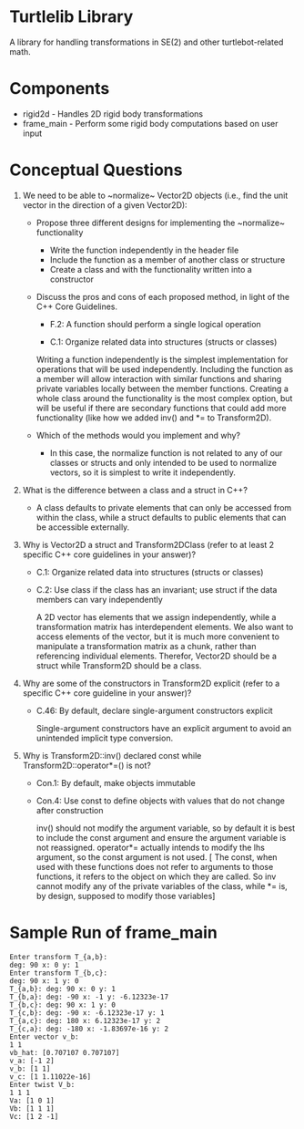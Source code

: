 # Turtlelib Library
A library for handling transformations in SE(2) and other turtlebot-related math.

# Components
- rigid2d - Handles 2D rigid body transformations
- frame_main - Perform some rigid body computations based on user input

# Conceptual Questions
1. We need to be able to ~normalize~ Vector2D objects (i.e., find the unit vector in the direction of a given Vector2D):
   - Propose three different designs for implementing the ~normalize~ functionality
        
        * Write the function independently in the header file
        * Include the function as a member of another class or structure
        * Create a class and with the functionality written into a constructor

   - Discuss the pros and cons of each proposed method, in light of the C++ Core Guidelines.

        * F.2: A function should perform a single logical operation

        * C.1: Organize related data into structures (structs or classes)
        
        Writing a function independently is the simplest implementation for operations that will be used independently. Including the function as a member will allow interaction with similar functions and sharing private variables locally between the member functions. Creating a whole class around the functionality is the most complex option, but will be useful if there are secondary functions that could add more functionality (like how we added inv() and *= to Transform2D). 

   - Which of the methods would you implement and why?

        * In this case, the normalize function is not related to any of our classes or structs and only intended to be used to normalize vectors, so it is simplest to write it independently. 

2. What is the difference between a class and a struct in C++?
    * A class defaults to private elements that can only be accessed from within the class, while a struct  defaults to public elements that can  be accessible externally.

3. Why is Vector2D a struct and Transform2DClass (refer to at least 2 specific C++ core guidelines in your answer)?
    * C.1: Organize related data into structures (structs or classes)

    * C.2: Use class if the class has an invariant; use struct if the data members can vary independently


        A 2D vector has elements that we assign independently, while a transformation matrix has interdependent elements. We also want to access elements of the vector, but it is much more convenient to manipulate a transformation matrix as a chunk, rather than referencing individual elements. Therefor, Vector2D should be a struct while Transform2D should be a class.

4. Why are some of the constructors in Transform2D explicit (refer to a specific C++ core guideline in your answer)?

    * C.46: By default, declare single-argument constructors explicit

        Single-argument constructors have an explicit argument to avoid an unintended implicit type conversion.

5. Why is Transform2D::inv() declared const while Transform2D::operator*=() is not?

    * Con.1: By default, make objects immutable

    * Con.4: Use const to define objects with values that do not change after construction

        inv() should not modify the argument variable, so by default it is best to include the const argument and ensure the argument variable is not reassigned. operator*= actually intends to modify the lhs argument, so the const argument is not used. 
        [ The const, when used with these functions does not refer to arguments to those functions, it refers to the object on which they are called.
          So inv cannot modify any of the private variables of the class, while *= is, by design, supposed to modify those variables]
        

# Sample Run of frame_main
```
Enter transform T_{a,b}:
deg: 90 x: 0 y: 1
Enter transform T_{b,c}:
deg: 90 x: 1 y: 0
T_{a,b}: deg: 90 x: 0 y: 1
T_{b,a}: deg: -90 x: -1 y: -6.12323e-17
T_{b,c}: deg: 90 x: 1 y: 0
T_{c,b}: deg: -90 x: -6.12323e-17 y: 1
T_{a,c}: deg: 180 x: 6.12323e-17 y: 2
T_{c,a}: deg: -180 x: -1.83697e-16 y: 2
Enter vector v_b:
1 1
vb_hat: [0.707107 0.707107]
v_a: [-1 2]
v_b: [1 1]
v_c: [1 1.11022e-16]
Enter twist V_b:
1 1 1
Va: [1 0 1]
Vb: [1 1 1]
Vc: [1 2 -1]
```
